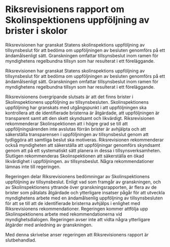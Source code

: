 # Riksrevisionens rapport om Skolinspektionens uppföljning av brister i skolor

Riksrevisionen har granskat Statens skolinspektions uppföljning av tillsynsbeslut för att bedöma om uppföljningen av besluten genomförs på ett ändamålsenligt sätt. Granskningen omfattar tillsynsbeslut inom ramen för myndighetens regelbundna tillsyn som har resulterat i ett föreläggande.

Riksrevisionen har granskat Statens skolinspektions uppföljning av tillsynsbeslut för att bedöma om uppföljningen av besluten genomförs på ett ändamålsenligt sätt. Granskningen omfattar tillsynsbeslut inom ramen för myndighetens regelbundna tillsyn som har resulterat i ett föreläggande.

Riksrevisionens övergripande slutsats är att det finns brister i Skolinspektionens uppföljning av tillsynsbesluten. Skolinspektionens uppföljning har granskats med utgångspunkt i att uppföljningen ska kontrollera att de identifierade bristerna är åtgärdade, att uppföljningen är transparent samt att den skett skyndsamt och likvärdigt. Riksrevisionen rekommenderar Skolinspektionen att i högre grad se till att uppföljningsärenden inte avslutas förrän brister är avhjälpta och att säkerställa transparensen i uppföljningen av tillsynsbeslut genom att tydliggöra att samtliga beslut ska motiveras. Riksrevisionen rekommenderar också myndigheten att säkerställa att uppföljningar genomförs skyndsamt genom att på ett systematiskt sätt planera in dessa i tillsynsverksamheten. Slutligen rekommenderas Skolinspektionen att säkerställa en ökad likvärdighet i uppföljningen. av tillsynsbeslut. Några rekommendationer lämnas inte till regeringen.

Regeringen delar Riksrevisionens bedömningar av Skolinspektionens uppföljning av tillsynsbeslut. Enligt vad som framgår av granskningen, och av Skolinspektionens yttrande över granskningsrapporten, är flera av de brister som påtalats åtgärdade och ytterligare insatser pågår för att utveckla myndighetens arbete med en ändamålsenlig uppföljning av tillsynsbesluten för att se till att de identifierade bristerna avhjälps i enlighet med Riksrevisionens rekommendationer. Regeringen kommer attfölja upp Skolinspektionens arbete med rekommendationerna vid myndighetsdialogen. Regeringen avser inte att vidta några ytterligare åtgärder med anledning av granskningen.

Med denna skrivelse anser regeringen att Riksrevisionens rapport är slutbehandlad.
